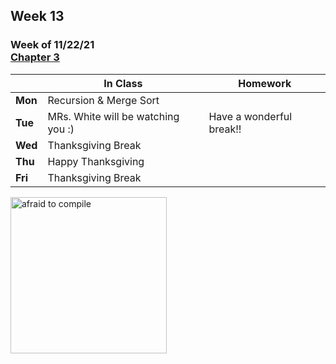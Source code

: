 ## Week 13

### Week of 11/22/21<br>[Chapter 3](/apcsp/curriculum/3)

  |       |In Class               |Homework   |
  |-------|---------              |---------  |
  |**Mon**|Recursion & Merge Sort | |
  |**Tue**|MRs. White will be watching you :) |Have a wonderful break!! |
  |**Wed**|Thanksgiving Break | |
  |**Thu**|Happy Thanksgiving | |
  |**Fri**|Thanksgiving Break | |


<meta http-equiv="refresh" content="300"/>
  
<img src="https://www.digitaltechnologylabs.com/wp-content/uploads/2019/06/11.png" alt="afraid to compile" height="250">

